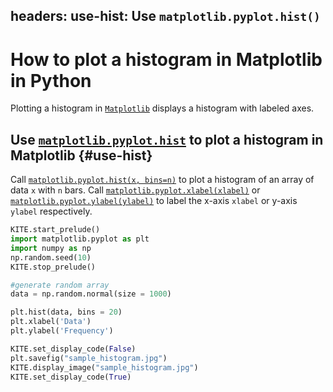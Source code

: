 headers:
  use-hist: Use `matplotlib.pyplot.hist()`
---
# How to plot a histogram in Matplotlib in Python
Plotting a histogram in [`Matplotlib`](kite-sym:matplotlib) displays a histogram with labeled axes.

## Use [`matplotlib.pyplot.hist`](kite-sym:matplotlib.pyplot.hist) to plot a histogram in Matplotlib {#use-hist}
Call [`matplotlib.pyplot.hist(x, bins=n)`](kite-sym:matplotlib.pyplot.hist) to plot a histogram of an array of data `x` with `n` bars. Call [`matplotlib.pyplot.xlabel(xlabel)`](kite-sym:matplotlib.pyplot.xlabel) or [`matplotlib.pyplot.ylabel(ylabel)`](kite-sym:matplotlib.pyplot.ylabel) to label the x-axis `xlabel` or y-axis `ylabel` respectively.

```python
KITE.start_prelude()
import matplotlib.pyplot as plt
import numpy as np
np.random.seed(10)
KITE.stop_prelude()

#generate random array
data = np.random.normal(size = 1000)

plt.hist(data, bins = 20)
plt.xlabel('Data')
plt.ylabel('Frequency')

KITE.set_display_code(False)
plt.savefig("sample_histogram.jpg")
KITE.display_image("sample_histogram.jpg")
KITE.set_display_code(True)
```
